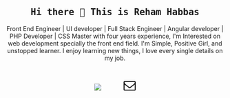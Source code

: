 <h2 align='center'><samp><strong> Hi there 👋 This is Reham Habbas </strong></samp></h2> 
<p align='center'> Front End Engineer | UI developer | Full Stack Engineer | Angular developer | PHP Developer | CSS Master with four years experience, I'm Interested on web development specially the front end field. I'm Simple, Positive Girl, and unstopped learner. I enjoy learning new things, I love every single details on my job.</p>
<br/>
<p align='center'>
<a href="https://www.linkedin.com/in/reham-habbas-614506127/"><img height="26" src="https://cdn4.iconfinder.com/data/icons/materia-social-free/24/038_002_linkedin_social_network_android_material-128.png"></a>&nbsp;&nbsp;&nbsp;&nbsp;<a href="https://twitter.com/rehamhabbas"><img height="26" src="https://cdn4.iconfinder.com/data/icons/ionicons/512/icon-social-twitter-128.png" alt=""></a>&nbsp;&nbsp;&nbsp;&nbsp;<a href="https://www.instagram.com/rehamhabbasdaily/"><img height="26" src="https://cdn4.iconfinder.com/data/icons/picons-social/57/38-instagram-2-256.png" alt=""></a>&nbsp;&nbsp;&nbsp;&nbsp;
<a href="mailto:habbasreham@oulook.com"><img height="22" src="https://raw.githubusercontent.com/AntonioFalcao/AntonioFalcao/master/img/mail.png?raw=true" alt=""></a>
</p>
<br><br>
